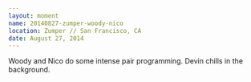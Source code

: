 ```yaml
---
layout: moment
name: 20140827-zumper-woody-nico
location: Zumper // San Francisco, CA
date: August 27, 2014
---
```


Woody and Nico do some intense pair programming. Devin chills in the background.
